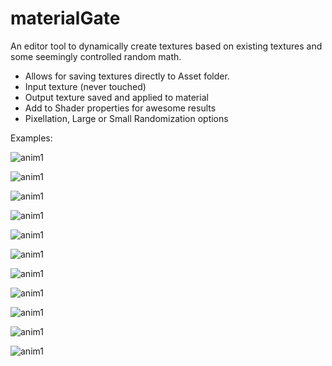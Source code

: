 # materialGate


An editor tool to dynamically create textures based on existing textures and some seemingly controlled random math.

- Allows for saving textures directly to Asset folder.
- Input texture (never touched)
- Output texture saved and applied to material
- Add to Shader properties for awesome results
- Pixellation, Large or Small Randomization options

Examples:

![anim1](https://github.com/eagleEggs/materialGate/blob/master/screenShots/console1.png?raw=true)<p><p>
![anim1](https://github.com/eagleEggs/materialGate/blob/master/screenShots/redPlanet.png?raw=true)<p><p>
![anim1](https://github.com/eagleEggs/materialGate/blob/master/screenShots/example2.png?raw=true)<p><p>
![anim1](https://github.com/eagleEggs/materialGate/blob/master/screenShots/redPulse.png?raw=true)<p><p>

![anim1](https://github.com/eagleEggs/materialGate/blob/master/screenShots/1.png?raw=true)<p><p>
![anim1](https://github.com/eagleEggs/materialGate/blob/master/screenShots/2.png?raw=true)<p><p>
![anim1](https://github.com/eagleEggs/materialGate/blob/master/screenShots/3.png?raw=true)<p><p>
![anim1](https://github.com/eagleEggs/materialGate/blob/master/screenShots/4.png?raw=true)<p><p>
![anim1](https://github.com/eagleEggs/materialGate/blob/master/screenShots/5.png?raw=true)<p><p>

![anim1](https://github.com/eagleEggs/materialGate/blob/master/screenShots/example1.png?raw=true)<p><p>
![anim1](https://github.com/eagleEggs/materialGate/blob/master/screenShots/example4.gif?raw=true)<p><p>
